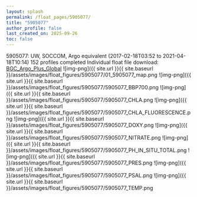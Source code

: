 ```yaml
---
layout: splash
permalink: /float_pages/5905077/
title: "5905077"
author_profile: false
last_created_on: 2025-09-26
toc: false
---
```

 
5905077: UW, SOCCOM, Argo equivalent (2017-02-18T03:52 to 2021-04-18T10:14)
152 profiles completed
Individual float file download: [BGC_Argo_Plus_Global](https://ftp.soest.hawaii.edu/bgc_argo_plus/Individual_Floats/outliers_removed/5905077_Sprof_processed.nc)
![img-png]({{ site.url }}{{ site.baseurl }}/assets/images/float_figures/5905077/01_5905077_map.png
![img-png]({{ site.url }}{{ site.baseurl }}/assets/images/float_figures/5905077/5905077_BBP700.png
![img-png]({{ site.url }}{{ site.baseurl }}/assets/images/float_figures/5905077/5905077_CHLA.png
![img-png]({{ site.url }}{{ site.baseurl }}/assets/images/float_figures/5905077/5905077_CHLA_FLUORESCENCE.png
![img-png]({{ site.url }}{{ site.baseurl }}/assets/images/float_figures/5905077/5905077_DOXY.png
![img-png]({{ site.url }}{{ site.baseurl }}/assets/images/float_figures/5905077/5905077_NITRATE.png
![img-png]({{ site.url }}{{ site.baseurl }}/assets/images/float_figures/5905077/5905077_PH_IN_SITU_TOTAL.png
![img-png]({{ site.url }}{{ site.baseurl }}/assets/images/float_figures/5905077/5905077_PRES.png
![img-png]({{ site.url }}{{ site.baseurl }}/assets/images/float_figures/5905077/5905077_PSAL.png
![img-png]({{ site.url }}{{ site.baseurl }}/assets/images/float_figures/5905077/5905077_TEMP.png
